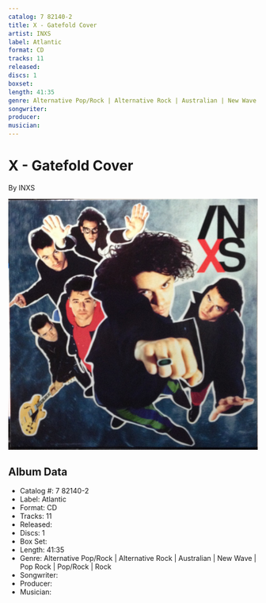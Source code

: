```yaml
---
catalog: 7 82140-2
title: X - Gatefold Cover
artist: INXS
label: Atlantic
format: CD
tracks: 11
released: 
discs: 1
boxset: 
length: 41:35
genre: Alternative Pop/Rock | Alternative Rock | Australian | New Wave | Pop Rock | Pop/Rock | Rock
songwriter: 
producer: 
musician: 
---
```


# X - Gatefold Cover

By INXS

![](../../assets/cdcovers/INXS-X.png)

## Album Data

- Catalog #: 7 82140-2
- Label: Atlantic
- Format: CD
- Tracks: 11
- Released: 
- Discs: 1
- Box Set: 
- Length: 41:35
- Genre: Alternative Pop/Rock | Alternative Rock | Australian | New Wave | Pop Rock | Pop/Rock | Rock
- Songwriter: 
- Producer: 
- Musician: 

